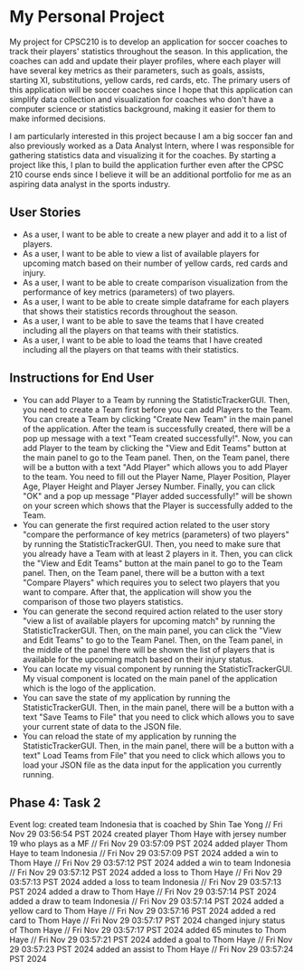 # My Personal Project
My project for CPSC210 is to develop an application for soccer coaches to track their players' statistics throughout the season. In this application, the coaches can add and update their player profiles, where each player will have several key metrics as their parameters, such as goals, assists, starting XI, substitutions, yellow cards, red cards, etc. The primary users of this application will be soccer coaches since I hope that this application can simplify data collection and visualization for coaches who don't have a computer science or statistics background, making it easier for them to make informed decisions.

I am particularly interested in this project because I am a big soccer fan and also previously worked as a Data Analyst Intern, where I was responsible for gathering statistics data and visualizing it for the coaches. By starting a project like this, I plan to build the application further even after the CPSC 210 course ends since I believe it will be an additional portfolio for me as an aspiring data analyst in the sports industry.⁤



## User Stories
- As a user, I want to be able to create a new player and add it to a list of players.
- As a user, I want to be able to view a list of available players for upcoming match based on their number of yellow cards, red cards and injury.
- As a user, I want to be able to create comparison visualization from the performance of key metrics (parameters) of two players.
- As a user, I want to be able to create simple dataframe for each players that shows their statistics records throughout the season.
- As a user, I want to be able to save the teams that I have created including all the players on that teams with their statistics.
- As a user, I want to be able to load the teams that I have created including all the players on that teams with their statistics.

## Instructions for End User
- You can add Player to a Team by running the StatisticTrackerGUI. Then, you need to create a Team first before you can add Players to the Team. You can create a Team by clicking "Create New Team" in the main panel of the application. After the team is successfully created, there will be a pop up message with a text "Team created successfully!". Now, you can add Player to the team by clicking the "View and Edit Teams" button at the main panel to go to the Team panel. Then, on the Team panel, there will be a button with a text "Add Player" which allows you to add Player to the team. You need to fill out the Player Name, Player Position, Player Age, Player Height and Player Jersey Number. Finally, you can click "OK" and a pop up message "Player added successfully!" will be shown on your screen which shows that the Player is successfully added to the Team.
- You can generate the first required action related to the user story "compare the performance of key metrics (parameters) of two players" by running the StatisticTrackerGUI. Then, you need to make sure that you already have a Team with at least 2 players in it. Then, you can click the "View and Edit Teams" button at the main panel to go to the Team panel. Then, on the Team panel, there will be a button with a text "Compare Players" which requires you to select two players that you want to compare. After that, the application will show you the comparison of those two players statistics.
- You can generate the second required action related to the user story "view a list of available players for upcoming match" by running the StatisticTrackerGUI. Then, on the main panel, you can click the "View and Edit Teams" to go to the Team Panel. Then, on the Team panel, in the middle of the panel there will be shown the list of players that is available for the upcoming match based on their injury status.
- You can locate my visual component by running the StatisticTrackerGUI. My visual component is located on the main panel of the application which is the logo of the application.
- You can save the state of my application by running the StatisticTrackerGUI. Then, in the main panel, there will be a button with a text "Save Teams to File" that you need to click which allows you to save your current state of data to the JSON file.
- You can reload the state of my application by running the StatisticTrackerGUI. Then, in the main panel, there will be a button with a text" Load Teams from File" that you need to click which allows you to load your JSON file as the data input for the application you currently running.

## Phase 4: Task 2
Event log:
created team Indonesia that is coached by Shin Tae Yong // Fri Nov 29 03:56:54 PST 2024
created player Thom Haye with jersey number 19 who plays as a MF // Fri Nov 29 03:57:09 PST 2024
added player Thom Haye to team Indonesia // Fri Nov 29 03:57:09 PST 2024
added a win to Thom Haye // Fri Nov 29 03:57:12 PST 2024
added a win to team Indonesia // Fri Nov 29 03:57:12 PST 2024
added a loss to Thom Haye // Fri Nov 29 03:57:13 PST 2024
added a loss to team Indonesia // Fri Nov 29 03:57:13 PST 2024
added a draw to Thom Haye // Fri Nov 29 03:57:14 PST 2024
added a draw to team Indonesia // Fri Nov 29 03:57:14 PST 2024
added a yellow card to Thom Haye // Fri Nov 29 03:57:16 PST 2024
added a red card to Thom Haye // Fri Nov 29 03:57:17 PST 2024
changed injury status of Thom Haye // Fri Nov 29 03:57:17 PST 2024
added 65 minutes to Thom Haye // Fri Nov 29 03:57:21 PST 2024
added a goal to Thom Haye // Fri Nov 29 03:57:23 PST 2024
added an assist to Thom Haye // Fri Nov 29 03:57:24 PST 2024